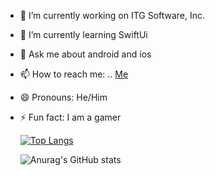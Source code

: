 

- 🔭 I’m currently working on ITG Software, Inc.
- 🌱 I’m currently learning SwiftUi
- 💬 Ask me about android and ios
- 📫 How to reach me: .. [Me](https://www.linkedin.com/in/ahmadgsalman)
- 😄 Pronouns: He/Him
- ⚡ Fun fact: I am a gamer 



    [![Top Langs](https://github-readme-stats.vercel.app/api/top-langs/?username=aldrek&layout=Compactlayout)](https://github.com/anuraghazra/github-readme-stats)

    ![Anurag's GitHub stats](https://github-readme-stats.vercel.app/api?username=aldrek&theme=dark&show_icons=true)
